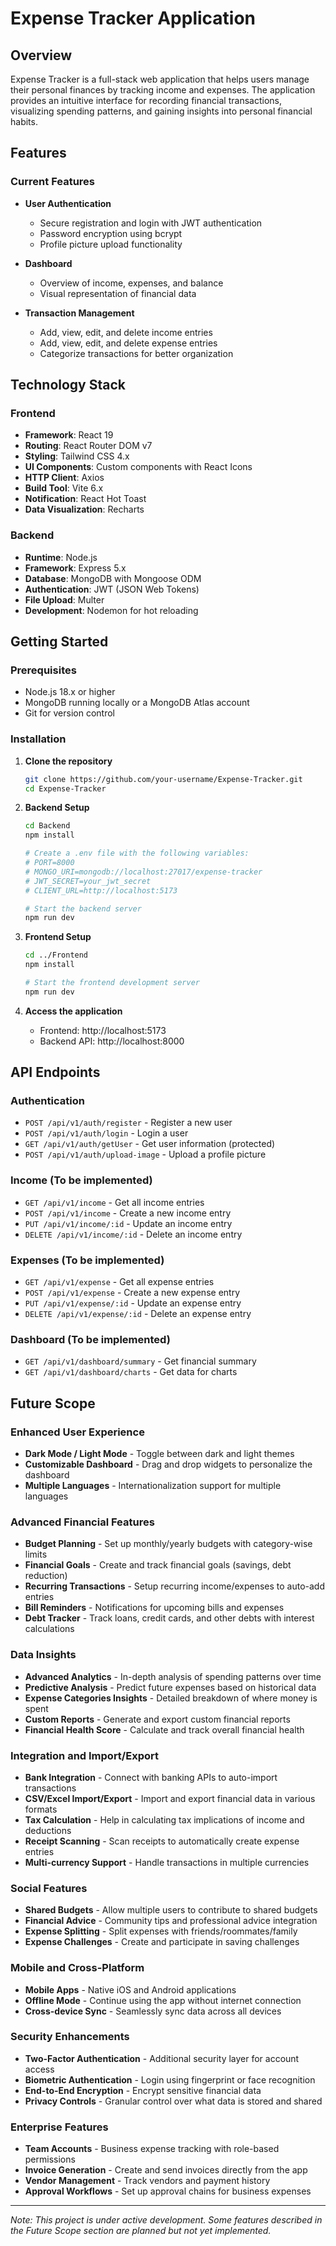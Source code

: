 # Expense Tracker Application

## Overview

Expense Tracker is a full-stack web application that helps users manage their personal finances by tracking income and expenses. The application provides an intuitive interface for recording financial transactions, visualizing spending patterns, and gaining insights into personal financial habits.

## Features

### Current Features

- **User Authentication**
  - Secure registration and login with JWT authentication
  - Password encryption using bcrypt
  - Profile picture upload functionality

- **Dashboard**
  - Overview of income, expenses, and balance
  - Visual representation of financial data

- **Transaction Management**
  - Add, view, edit, and delete income entries
  - Add, view, edit, and delete expense entries
  - Categorize transactions for better organization

## Technology Stack

### Frontend
- **Framework**: React 19
- **Routing**: React Router DOM v7
- **Styling**: Tailwind CSS 4.x
- **UI Components**: Custom components with React Icons
- **HTTP Client**: Axios
- **Build Tool**: Vite 6.x
- **Notification**: React Hot Toast
- **Data Visualization**: Recharts

### Backend
- **Runtime**: Node.js
- **Framework**: Express 5.x
- **Database**: MongoDB with Mongoose ODM
- **Authentication**: JWT (JSON Web Tokens)
- **File Upload**: Multer
- **Development**: Nodemon for hot reloading

## Getting Started

### Prerequisites
- Node.js 18.x or higher
- MongoDB running locally or a MongoDB Atlas account
- Git for version control

### Installation

1. **Clone the repository**
   ```bash
   git clone https://github.com/your-username/Expense-Tracker.git
   cd Expense-Tracker
   ```

2. **Backend Setup**
   ```bash
   cd Backend
   npm install
   
   # Create a .env file with the following variables:
   # PORT=8000
   # MONGO_URI=mongodb://localhost:27017/expense-tracker
   # JWT_SECRET=your_jwt_secret
   # CLIENT_URL=http://localhost:5173
   
   # Start the backend server
   npm run dev
   ```

3. **Frontend Setup**
   ```bash
   cd ../Frontend
   npm install
   
   # Start the frontend development server
   npm run dev
   ```

4. **Access the application**
   - Frontend: http://localhost:5173
   - Backend API: http://localhost:8000

## API Endpoints

### Authentication
- `POST /api/v1/auth/register` - Register a new user
- `POST /api/v1/auth/login` - Login a user
- `GET /api/v1/auth/getUser` - Get user information (protected)
- `POST /api/v1/auth/upload-image` - Upload a profile picture

### Income (To be implemented)
- `GET /api/v1/income` - Get all income entries
- `POST /api/v1/income` - Create a new income entry
- `PUT /api/v1/income/:id` - Update an income entry
- `DELETE /api/v1/income/:id` - Delete an income entry

### Expenses (To be implemented)
- `GET /api/v1/expense` - Get all expense entries
- `POST /api/v1/expense` - Create a new expense entry
- `PUT /api/v1/expense/:id` - Update an expense entry
- `DELETE /api/v1/expense/:id` - Delete an expense entry

### Dashboard (To be implemented)
- `GET /api/v1/dashboard/summary` - Get financial summary
- `GET /api/v1/dashboard/charts` - Get data for charts

## Future Scope

### Enhanced User Experience
- **Dark Mode / Light Mode** - Toggle between dark and light themes
- **Customizable Dashboard** - Drag and drop widgets to personalize the dashboard
- **Multiple Languages** - Internationalization support for multiple languages

### Advanced Financial Features
- **Budget Planning** - Set up monthly/yearly budgets with category-wise limits
- **Financial Goals** - Create and track financial goals (savings, debt reduction)
- **Recurring Transactions** - Setup recurring income/expenses to auto-add entries
- **Bill Reminders** - Notifications for upcoming bills and expenses
- **Debt Tracker** - Track loans, credit cards, and other debts with interest calculations

### Data Insights
- **Advanced Analytics** - In-depth analysis of spending patterns over time
- **Predictive Analysis** - Predict future expenses based on historical data
- **Expense Categories Insights** - Detailed breakdown of where money is spent
- **Custom Reports** - Generate and export custom financial reports
- **Financial Health Score** - Calculate and track overall financial health

### Integration and Import/Export
- **Bank Integration** - Connect with banking APIs to auto-import transactions
- **CSV/Excel Import/Export** - Import and export financial data in various formats
- **Tax Calculation** - Help in calculating tax implications of income and deductions
- **Receipt Scanning** - Scan receipts to automatically create expense entries
- **Multi-currency Support** - Handle transactions in multiple currencies

### Social Features
- **Shared Budgets** - Allow multiple users to contribute to shared budgets
- **Financial Advice** - Community tips and professional advice integration
- **Expense Splitting** - Split expenses with friends/roommates/family
- **Expense Challenges** - Create and participate in saving challenges

### Mobile and Cross-Platform
- **Mobile Apps** - Native iOS and Android applications
- **Offline Mode** - Continue using the app without internet connection
- **Cross-device Sync** - Seamlessly sync data across all devices

### Security Enhancements
- **Two-Factor Authentication** - Additional security layer for account access
- **Biometric Authentication** - Login using fingerprint or face recognition
- **End-to-End Encryption** - Encrypt sensitive financial data
- **Privacy Controls** - Granular control over what data is stored and shared

### Enterprise Features
- **Team Accounts** - Business expense tracking with role-based permissions
- **Invoice Generation** - Create and send invoices directly from the app
- **Vendor Management** - Track vendors and payment history
- **Approval Workflows** - Set up approval chains for business expenses

---

*Note: This project is under active development. Some features described in the Future Scope section are planned but not yet implemented.*
